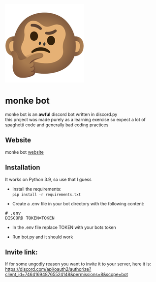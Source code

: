 ![monke bot logo](/media/logo.png)
# monke bot
monke bot is an **awful** discord bot written in discord.py  
this project was made purely as a learning exercise so expect a lot of spaghetti code and generally bad coding practices<br />
## Website
monke bot [website](https://karol520.github.io/monke-bot-website/)
## Installation
It works on Python 3.9, so use that I guess

* Install the requirements:  
`pip install -r requirements.txt`

* Create a .env file in your bot directory with the following content:
<pre>
# .env
DISCORD_TOKEN=TOKEN
</pre>

* In the .env file replace TOKEN with your bots token

* Run bot.py and it should work
## Invite link:
If for some ungodly reason you want to invite it to your server, here it is:  
https://discord.com/api/oauth2/authorize?client_id=746416948765524148&permissions=8&scope=bot
